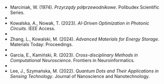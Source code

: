 - Marciniak, W. (1974). *Przyrządy półprzewodnikowe*. Polibudex Scientific Series.
- 
- Kowalska, A., Nowak, T. (2023). *AI-Driven Optimization in Photonic Circuits*. IEEE Access.
- 
- Zhang, L., Kowalski, M. (2024). *Advanced Materials for Energy Storage*. Materials Today: Proceedings.
- 
- Garcia, E., Kamiński, R. (2023). *Cross-disciplinary Methods in Computational Neuroscience*. Frontiers in Neuroinformatics.
- 
- Lee, J., Szymańska, M. (2022). *Quantum Dots and Their Applications in Sensing Technology*. Journal of Nanoscience and Nanotechnology.
